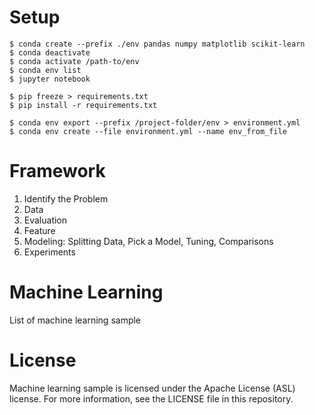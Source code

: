 # Setup
```
$ conda create --prefix ./env pandas numpy matplotlib scikit-learn
$ conda deactivate
$ conda activate /path-to/env
$ conda env list
$ jupyter notebook

$ pip freeze > requirements.txt
$ pip install -r requirements.txt

$ conda env export --prefix /project-folder/env > environment.yml
$ conda env create --file environment.yml --name env_from_file
```

# Framework
1. Identify the Problem
2. Data
3. Evaluation
4. Feature
5. Modeling: Splitting Data, Pick a Model, Tuning, Comparisons
6. Experiments

# Machine Learning
List of machine learning sample

# License
Machine learning sample is licensed under the Apache License (ASL) license. For more information, see the LICENSE file in this repository.

